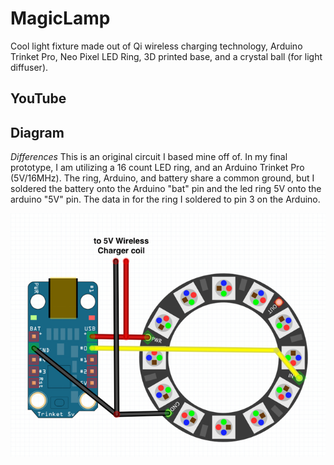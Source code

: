 # MagicLamp
Cool light fixture made out of Qi wireless charging technology, Arduino Trinket Pro, Neo Pixel LED Ring, 3D printed base, and a crystal ball (for light diffuser).

## YouTube


## Diagram

*Differences* This is an original circuit I based mine off of. In my final prototype, I am utilizing a 16 count LED ring, and an Arduino Trinket Pro (5V/16MHz). The ring, Arduino, and battery share a common ground, but I soldered the battery onto the Arduino "bat" pin and the led ring 5V onto the arduino "5V" pin. The data in for the ring I soldered to pin 3 on the Arduino.

![Diagram](/Magic-Lamp.png?raw=true "Diagram")
